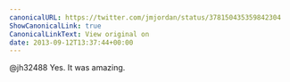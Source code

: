 ```yaml
---
canonicalURL: https://twitter.com/jmjordan/status/378150435359842304
ShowCanonicalLink: true
CanonicalLinkText: View original on
date: 2013-09-12T13:37:44+00:00
---
```

@jh32488 Yes. It was amazing.